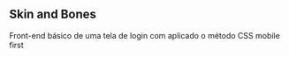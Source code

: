 ## Skin and Bones

Front-end básico de uma tela de login com aplicado o método CSS mobile first 





